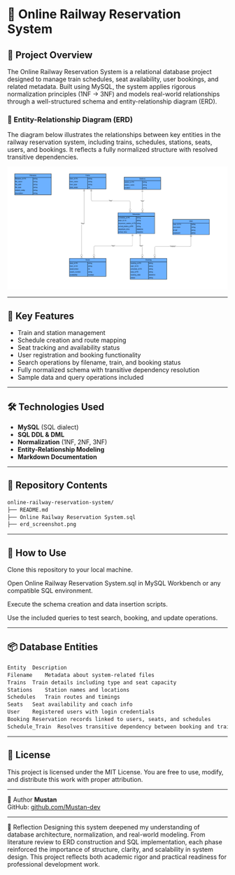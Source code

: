 # 🚆 Online Railway Reservation System

## 📌 Project Overview
The Online Railway Reservation System is a relational database project designed to manage train schedules, seat availability, user bookings, and related metadata. Built using MySQL, the system applies rigorous normalization principles (1NF → 3NF) and models real-world relationships through a well-structured schema and entity-relationship diagram (ERD).

### 🧩 Entity-Relationship Diagram (ERD)
The diagram below illustrates the relationships between key entities in the railway reservation system, including trains, schedules, stations, seats, users, and bookings. It reflects a fully normalized structure with resolved transitive dependencies.

![Entity-Relationship Diagram](./erd_diagram.png)

---

## 🧠 Key Features
- Train and station management  
- Schedule creation and route mapping  
- Seat tracking and availability status  
- User registration and booking functionality  
- Search operations by filename, train, and booking status  
- Fully normalized schema with transitive dependency resolution  
- Sample data and query operations included

---

## 🛠️ Technologies Used
- **MySQL** (SQL dialect)  
- **SQL DDL & DML**  
- **Normalization** (1NF, 2NF, 3NF)  
- **Entity-Relationship Modeling**  
- **Markdown Documentation**

---

## 📂 Repository Contents
```bash
online-railway-reservation-system/
├── README.md
├── Online Railway Reservation System.sql
├── erd_screenshot.png
```
---

## 🧪 How to Use
Clone this repository to your local machine.

Open Online Railway Reservation System.sql in MySQL Workbench or any compatible SQL environment.

Execute the schema creation and data insertion scripts.

Use the included queries to test search, booking, and update operations.

---

## 📦 Database Entities
```bash
Entity	Description
Filename	Metadata about system-related files
Trains	Train details including type and seat capacity
Stations	Station names and locations
Schedules	Train routes and timings
Seats	Seat availability and coach info
User	Registered users with login credentials
Booking	Reservation records linked to users, seats, and schedules
Schedule_Train	Resolves transitive dependency between booking and train 
```
---

## 📜 License
This project is licensed under the MIT License. You are free to use, modify, and distribute this work with proper attribution.

---

👤 Author
**Mustan**   
GitHub: [github.com/Mustan-dev](https://github.com/Mustan-dev)  


---

💬 Reflection
Designing this system deepened my understanding of database architecture, normalization, and real-world modeling. From literature review to ERD construction and SQL implementation, each phase reinforced the importance of structure, clarity, and scalability in system design. This project reflects both academic rigor and practical readiness for professional development work.